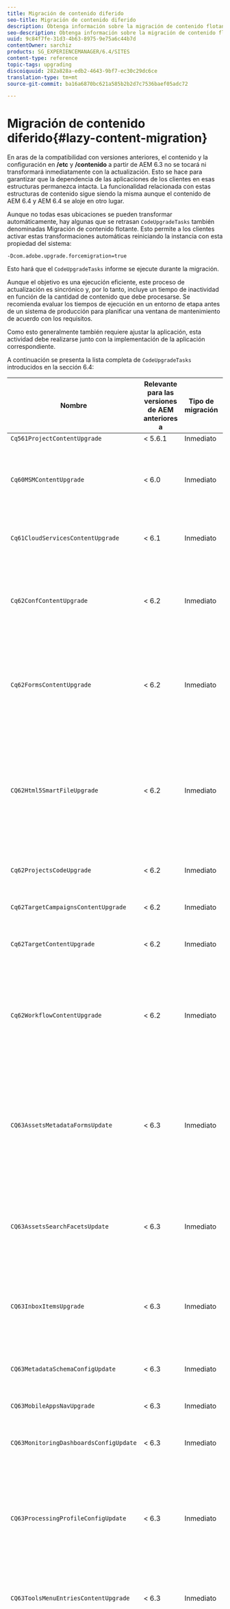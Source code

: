 ```yaml
---
title: Migración de contenido diferido
seo-title: Migración de contenido diferido
description: Obtenga información sobre la migración de contenido flotante en AEM 6.4.
seo-description: Obtenga información sobre la migración de contenido flotante en AEM 6.4.
uuid: 9c84f7fe-31d3-4b63-8975-9e75a6c44b7d
contentOwner: sarchiz
products: SG_EXPERIENCEMANAGER/6.4/SITES
content-type: reference
topic-tags: upgrading
discoiquuid: 282a828a-edb2-4643-9bf7-ec30c29dc6ce
translation-type: tm+mt
source-git-commit: ba16a6870bc621a585b2b2d7c7536baef05adc72

---
```



# Migración de contenido diferido{#lazy-content-migration}

En aras de la compatibilidad con versiones anteriores, el contenido y la configuración en **/etc** y **/contenido** a partir de AEM 6.3 no se tocará ni transformará inmediatamente con la actualización. Esto se hace para garantizar que la dependencia de las aplicaciones de los clientes en esas estructuras permanezca intacta. La funcionalidad relacionada con estas estructuras de contenido sigue siendo la misma aunque el contenido de AEM 6.4 y AEM 6.4 se aloje en otro lugar.

Aunque no todas esas ubicaciones se pueden transformar automáticamente, hay algunas que se retrasan `CodeUpgradeTasks` también denominadas Migración de contenido flotante. Esto permite a los clientes activar estas transformaciones automáticas reiniciando la instancia con esta propiedad del sistema:

```shell
-Dcom.adobe.upgrade.forcemigration=true
```

Esto hará que el `CodeUpgradeTasks` informe se ejecute durante la migración.

Aunque el objetivo es una ejecución eficiente, este proceso de actualización es sincrónico y, por lo tanto, incluye un tiempo de inactividad en función de la cantidad de contenido que debe procesarse. Se recomienda evaluar los tiempos de ejecución en un entorno de etapa antes de un sistema de producción para planificar una ventana de mantenimiento de acuerdo con los requisitos.

Como esto generalmente también requiere ajustar la aplicación, esta actividad debe realizarse junto con la implementación de la aplicación correspondiente.

A continuación se presenta la lista completa de `CodeUpgradeTasks` introducidos en la sección 6.4:

| **Nombre** | **Relevante para las versiones de AEM anteriores a** | **Tipo de migración** | **Detalles** |
|---|---|---|---|
| `Cq561ProjectContentUpgrade` | &lt; 5.6.1 | Inmediato |  |
| `Cq60MSMContentUpgrade` | &lt; 6.0 | Inmediato | Detecta todos los elementos `LiveRelationShips` de los `VersionStorage` que se han eliminado y agrega la propiedad de exclusión al elemento principal |
| `Cq61CloudServicesContentUpgrade` | &lt; 6.1 | Inmediato | Reestructura cloudservices para una configuración segura de forma predeterminada |
| `Cq62ConfContentUpgrade` | &lt; 6.2 | Inmediato | Quita la vinculación basada en propiedades de **/content** a **/conf** (reemplazada por el mecanismo OSGi), genera la configuración OSGi correspondiente |
| `Cq62FormsContentUpgrade` | &lt; 6.2 | Inmediato | Debido a que merge_preserve maneja la regla de denegación segura de forma predeterminada, invalida los permisos dados, lo que provoca la necesidad de reordenar al actualizar |
| `CQ62Html5SmartFileUpgrade` | &lt; 6.2 | Inmediato | Detecta los componentes que utilizan el widget Html5SmartFile, busca los usos del componente en el contenido y reestructura la persistencia, moviendo el binario un nivel hacia abajo y no almacenándolo en el nivel del componente. |
| `Cq62ProjectsCodeUpgrade` | &lt; 6.2 | Inmediato | Mueve proyectos de estilo antiguo de **/etc/proyectos** a **/contenido/proyectos** |
| `Cq62TargetCampaignsContentUpgrade` | &lt; 6.2 | Inmediato | Introduce una capa de contenedor en la jerarquía (Áreas) y ajusta las referencias. |
| `Cq62TargetContentUpgrade` | &lt; 6.2 | Inmediato | Define nombres de ubicación fijos para los componentes de destino. |
| `Cq62WorkflowContentUpgrade` | &lt; 6.2 | Inmediato | Transformación compleja de modelos de flujo de trabajo anteriores a estructuras, instancias y notificaciones de la versión 6.2, que luego se combinan desde la ubicación de copia de seguridad desde **/var/backup** |
| `CQ63AssetsMetadataFormsUpdate` | &lt; 6.3 | Inmediato | Mueve recursos, esquemas de metadatos personalizados y perfiles de procesamiento de **/aplicaciones** a **/conf** y traduce los esquemas de metadatos y los formularios de perfiles de metadatos de coral2 a coral3. |
| `CQ63AssetsSearchFacetsUpdate` | &lt; 6.3 | Inmediato | Mueve recursos y facetas de búsqueda personalizadas de **/aplicaciones** a **/conf** y traduce los formularios de esquemas de metadatos y perfiles de metadatos de coral2 a coral3. |
| `CQ63InboxItemsUpgrade` | &lt; 6.3 | Inmediato | Actualiza la bandeja de entradaElementos para ordenar los elementos de la bandeja de entrada (ajuste de metadatos para una ordenación eficaz) |
| `CQ63MetadataSchemaConfigUpdate` | &lt; 6.3 | Inmediato | Ajusta la propiedad metadataSchema de la carpeta reemplazando las rutas relativas a **/conf** en lugar de **/apps** |
| `CQ63MobileAppsNavUpgrade` | &lt; 6.3 | Inmediato | Ajuste de la estructura de navegación |
| `CQ63MonitoringDashboardsConfigUpdate` | &lt; 6.3 | Inmediato | Mueve configuraciones personalizadas para los tableros de supervisión desde **/libs** y **/apps** |
| `CQ63ProcessingProfileConfigUpdate` | &lt; 6.3 | Inmediato | Traduce la propiedad processingProfile (utilizada hasta 6.1) en Assets para que coincida con la estructura 6.3 y posterior. También ajusta las rutas relativas del perfil a **/conf** en lugar de **/apps**. |
| `CQ63ToolsMenuEntriesContentUpgrade` | &lt; 6.3 | Inmediato | Tarea de actualización que elimina las entradas de menú obsoletas de CRXDE Lite y de la consola web en caso de una actualización. |
| `CQ64CommunitiesConfigsCleanupTask` | &lt; 6.3 | Retrasado | Moviendo configuraciones de nube SRP, configuraciones de palabras de observación de la comunidad, limpiadores **/etc/social** y/ **/etc/habilitación** (cualquier referencia y datos debe ajustarse cuando se ejecute la migración diferida; ninguna parte de la aplicación debe depender de esta estructura). |
| `CQ64LegacyCloudSettingsCleanupTask` | &lt; 6.4 | Retrasado | Limpia **/etc/cloudsettings** (que contiene la configuración de ContextHub). La configuración se migra automáticamente en el primer acceso. En caso de que se inicie la migración de contenido diferido junto con la actualización, esta configuración de contenido en **/etc/cloudsettings** debe conservarse mediante paquete antes de la actualización y reinstalarse para que se inicie la transformación implícita, junto con la posterior desinstalación del paquete después de la finalización. |
| `CQ64UsersTitleFixTask` | &lt; 6.4 | Retrasado | Ajusta la estructura de título heredado al título en el nodo de perfil de usuario. |
| `CQ64CommerceMigrationTask` | &lt; 6.4 | Retrasado | Migrar contenido comercial de **/etc/commerce** a **/var/commerce**. Durante la migración, el contenido se mueve y las referencias al contenido movido se actualizan para reflejar la nueva ubicación. |
